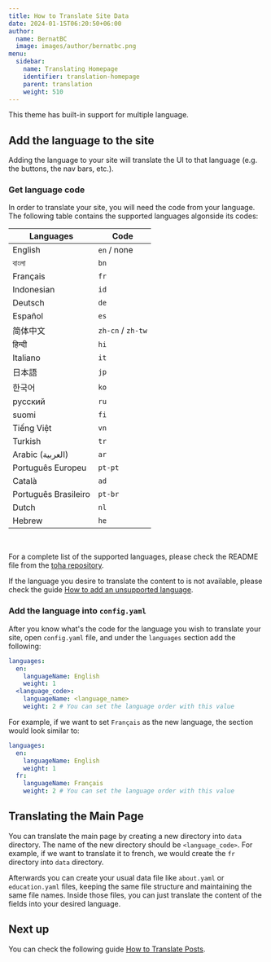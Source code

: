 ```yaml
---
title: How to Translate Site Data
date: 2024-01-15T06:20:50+06:00
author:
  name: BernatBC
  image: images/author/bernatbc.png
menu:
  sidebar:
    name: Translating Homepage
    identifier: translation-homepage
    parent: translation
    weight: 510
---
```


This theme has built-in support for multiple language.

## Add the language to the site

Adding the language to your site will translate the UI to that language (e.g. the buttons, the nav bars, etc.).

### Get language code

In order to translate your site, you will need the code from your language. The following table contains the supported languages algonside its codes:

| Languages                           | Code              |
| ----------------------------------- | ----------------- |
| English                             | `en` / none       |
| বাংলা                               | `bn`              |
| Français                            | `fr`              |
| Indonesian                          | `id`              |
| Deutsch                             | `de`              |
| Español                             | `es`              |
| 简体中文                                | `zh-cn` / `zh-tw` |
| हिन्दी                              | `hi`              |
| Italiano                            | `it`              |
| 日本語                                 | `jp`              |
| 한국어                                 | `ko`              |
| русский                             | `ru`              |
| suomi                               | `fi`              |
| Tiếng Việt                          | `vn`              |
| Turkish                             | `tr`              |
| Arabic (العربية) | `ar`              |
| Português Europeu                   | `pt-pt`           |
| Català                              | `ad`              |
| Português Brasileiro                | `pt-br`           |
| Dutch                               | `nl`              |
| Hebrew                              | `he`              |

</br>

For a complete list of the supported languages, please check the README file from the [toha repository](https://github.com/hugo-toha/toha).

If the language you desire to translate the content to is not available, please check the guide [How to add an unsupported language](/posts/translation/new-language/).

### Add the language into `config.yaml`

After you know what's the code for the language you wish to translate your site, open `config.yaml` file, and under the `languages` section add the following:

```yaml
languages:
  en:
    languageName: English
    weight: 1
  <language_code>:
    languageName: <language_name>
    weight: 2 # You can set the language order with this value

```

For example, if we want to set `Français` as the new language, the section would look similar to:

```yaml
languages:
  en:
    languageName: English
    weight: 1
  fr:
    languageName: Français
    weight: 2 # You can set the language order with this value

```

## Translating the Main Page

You can translate the main page by creating a new directory into `data` directory. The name of the new directory should be `<language_code>`. For example, if we want to translate it to french, we would create the `fr` directory into `data` directory.

Afterwards you can create your usual data file like `about.yaml` or `education.yaml` files, keeping the same file structure and maintaining the same file names. Inside those files, you can just translate the content of the fields into your desired language.

## Next up

You can check the following guide [How to Translate Posts](/posts/translation/content/).
